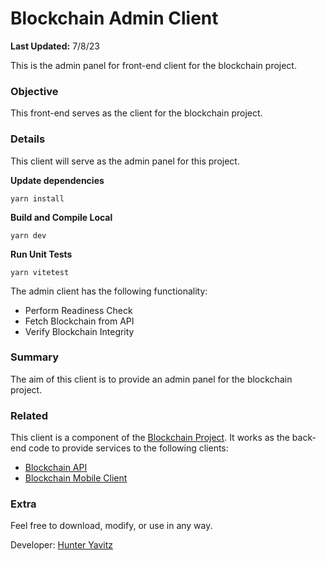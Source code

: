 # Blockchain Admin Client
**Last Updated:** 7/8/23

This is the admin panel for front-end client for the blockchain project.

### Objective
This front-end serves as the client for the blockchain project.

### Details
This client will serve as the admin panel for this project.

**Update dependencies**
```shell
yarn install
```

**Build and Compile Local**
```shell
yarn dev
```

**Run Unit Tests**
```shell
yarn vitetest
```

The admin client has the following functionality:

- Perform Readiness Check
- Fetch Blockchain from API
- Verify Blockchain Integrity

### Summary
The aim of this client is to provide an admin panel for the blockchain project.

### Related
This client is a component of the [Blockchain Project](https://github.com/hunteryavitz/blockchain-main).  It works as the back-end code to provide services to the following clients:

- [Blockchain API](https://github.com/hunteryavitz/blockchain-api)
- [Blockchain Mobile Client](https://github.com/hunteryavitz/blockchain-client-mobile)

### Extra
Feel free to download, modify, or use in any way.

Developer: [Hunter Yavitz](mailto:h.yavitz@gmail.com)

